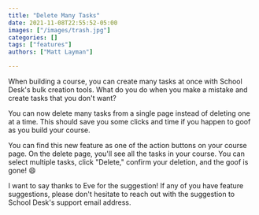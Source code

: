 ```yaml
---
title: "Delete Many Tasks"
date: 2021-11-08T22:55:52-05:00
images: ["/images/trash.jpg"]
categories: []
tags: ["features"]
authors: ["Matt Layman"]

---
```


When building a course,
you can create many tasks at once
with School Desk's bulk creation tools.
What do you do when you make a mistake
and create tasks
that you don't want?

<!--more-->

You can now delete many tasks
from a single page
instead of deleting one at a time.
This should save you some clicks
and time
if you happen to goof
as you build your course.

You can find this new feature
as one of the action buttons
on your course page.
On the delete page,
you'll see all the tasks
in your course.
You can select multiple tasks,
click "Delete,"
confirm your deletion,
and the goof is gone! 😄

I want to say thanks to Eve
for the suggestion!
If any of you have feature suggestions,
please don't hesitate to reach out
with the suggestion
to School Desk's support email address.
